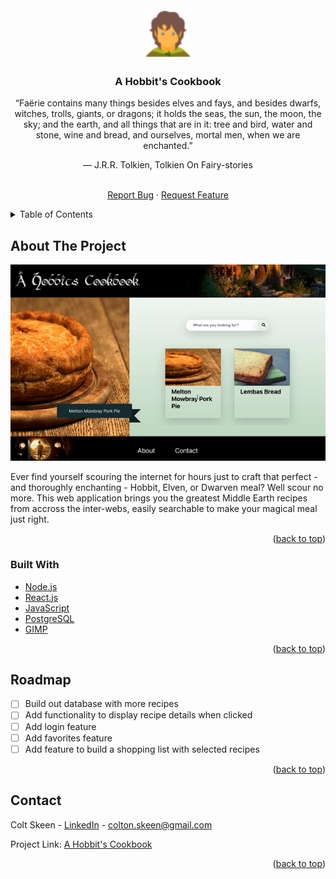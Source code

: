 <div id="top"></div>

<!-- PROJECT LOGO -->
<br />
<div align="center">
  <a href="https://github.com/coltskeen/A-hobbits-cookbook">
    <img src="client/public/pictures/icons8-frodo-48.png" alt="Logo" width="80" height="80">
  </a>

<h3 align="center">A Hobbit's Cookbook</h3>

“Faërie contains many things besides elves and fays, and besides dwarfs, 
  witches, trolls, giants, or dragons; it holds the seas, the sun, the
  moon, the sky; and the earth, and all things that are in it: tree and 
  bird, water and stone, wine and bread, and ourselves, mortal men, when 
  we are enchanted.”
  
― J.R.R. Tolkien, Tolkien On Fairy-stories



  <p align="center">
    <br />
    <a href="https://github.com/coltskeen/A-hobbits-cookbook/issues">Report Bug</a>
    ·
    <a href="https://github.com/coltskeen/A-hobbits-cookbook/issues">Request Feature</a>
  </p>
</div>



<!-- TABLE OF CONTENTS -->
<details>
  <summary>Table of Contents</summary>
  <ol>
    <li>
      <a href="#about-the-project">About The Project</a>
      <ul>
        <li><a href="#built-with">Built With</a></li>
      </ul>
    </li>
    <li><a href="#roadmap">Roadmap</a></li>
    <li><a href="#contact">Contact</a></li>
  </ol>
</details>



<!-- ABOUT THE PROJECT -->
## About The Project

![App Demo](./client/public/pictures/a-hobbits-cookbook.gif)

Ever find yourself scouring the internet for hours just to craft that perfect - and thoroughly enchanting - Hobbit, Elven, or Dwarven meal? Well scour no more. This web application brings you the greatest Middle Earth recipes from accross the inter-webs, easily searchable to make your magical meal just right.

<p align="right">(<a href="#top">back to top</a>)</p>



### Built With

* [Node.js](https://nodejs.org/en/docs/)
* [React.js](https://reactjs.org/)
* [JavaScript](https://developer.mozilla.org/en-US/docs/Web/JavaScript)
* [PostgreSQL](https://www.postgresql.org/docs/)
* [GIMP](https://www.gimp.org/docs/)

<p align="right">(<a href="#top">back to top</a>)</p>

<!-- ROADMAP -->
## Roadmap

- [ ] Build out database with more recipes
- [ ] Add functionality to display recipe details when clicked
- [ ] Add login feature
- [ ] Add favorites feature
- [ ] Add feature to build a shopping list with selected recipes

<p align="right">(<a href="#top">back to top</a>)</p>

<!-- CONTACT -->
## Contact

Colt Skeen - [LinkedIn](https://www.linkedin.com/in/coltskeen/) - colton.skeen@gmail.com

Project Link: [A Hobbit's Cookbook](https://github.com/coltskeen/A-hobbits-cookbook)

<p align="right">(<a href="#top">back to top</a>)</p>